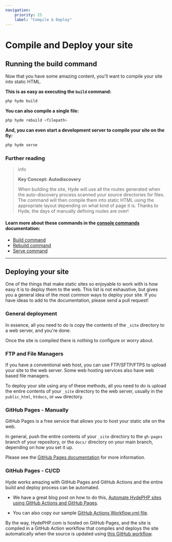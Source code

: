 ```yaml
---
navigation:
    priority: 25
    label: "Compile & Deploy"
---
```


# Compile and Deploy your site

## Running the build command

Now that you have some amazing content, you'll want to compile your site into static HTML.

**This is as easy as executing the `build` command:**

```bash
php hyde build
```

**You can also compile a single file:**

```bash
php hyde rebuild <filepath>
```

**And, you can even start a development server to compile your site on the fly:**

```bash
php hyde serve
```

### Further reading

>info <p><b>Key Concept: Autodiscovery</b></p> <p>When building the site, Hyde will use all the routes generated when the auto-discovery process scanned your source directories for files. The command will then compile them into static HTML using the appropriate layout depending on what kind of page it is. Thanks to Hyde, the days of manually defining routes are over!</p>

#### Learn more about these commands in the [console commands](console-commands) documentation:

- [Build command](console-commands#build-the-static-site)
- [Rebuild command](console-commands#build-a-single-file)
- [Serve command](console-commands#start-the-realtime-compiler)

---


## Deploying your site

One of the things that make static sites so enjoyable to work with is how easy it is to deploy them to the web.
This list is not exhaustive, but gives you a general idea of the most common ways to deploy your site.
If you have ideas to add to the documentation, please send a pull request!

### General deployment

In essence, all you need to do is copy the contents of the `_site` directory to a web server, and you're done.

Once the site is compiled there is nothing to configure or worry about.

### FTP and File Managers

If you have a conventional web host, you can use FTP/SFTP/FTPS to upload your site to the web server.
Some web hosting services also have web based file managers.

To deploy your site using any of these methods, all you need to do is upload the entire contents
of your `_site` directory to the web server, usually in the `public_html`, `htdocs`, or `www` directory.

### GitHub Pages - Manually

GitHub Pages is a free service that allows you to host your static site on the web.

In general, push the entire contents of your `_site` directory to the `gh-pages` branch of your repository,
or the `docs/` directory on your main branch, depending on how you set it up.

Please see the [GitHub Pages documentation](https://help.github.com/pages/getting-started-with-github-pages/) for more information.

### GitHub Pages - CI/CD

Hyde works amazing with GitHub Pages and GitHub Actions and the entire build and deploy process can be automated.

- We have a great blog post on how to do this, [Automate HydePHP sites using GitHub Actions and GitHub Pages](https://hydephp.com/posts/github-actions-deployment).

- You can also copy our sample [GitHub Actions Workflow.yml file](https://github.com/hyde-staging/ci-demo/blob/master/.github/workflows/main.yml).

By the way, HydePHP.com is hosted on GitHub Pages, and the site is compiled in a GitHub Action workflow that compiles and
deploys the site automatically when the source is updated using [this GitHub workflow](https://github.com/hydephp/hydephp.com/blob/master/.github/workflows/build.yml).
